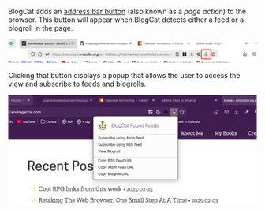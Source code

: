 BlogCat adds an [address bar button](https://developer.mozilla.org/en-US/docs/Mozilla/Add-ons/WebExtensions/user_interface/Page_actions) (also known as a _page action_) to the browser. This button will appear when BlogCat detects either a feed or a blogroll in the page.

![Address bar button](_media/page-action.png)

Clicking that button displays a popup that allows the user to access the view and subscribe to feeds and blogrolls.

![Address bar popup](_media/page-action-popup.png)
